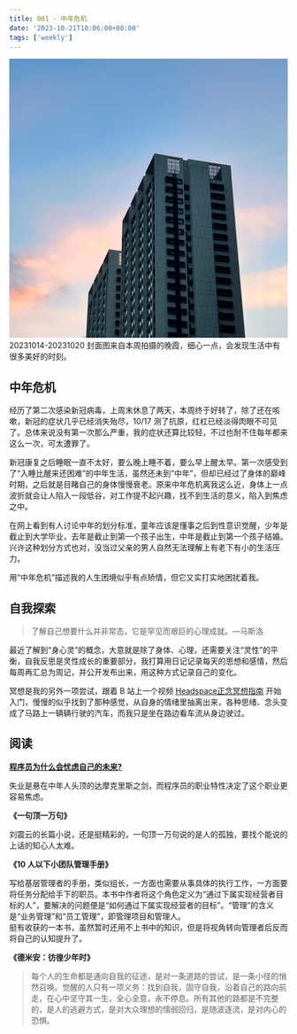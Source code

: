 ```yaml
---
title: 001 - 中年危机
date: '2023-10-21T10:06:00+08:00'
tags: ['weekly']
---
```


![IMG_4057 1.jpg](./IMG_4057.JPG)
20231014-20231020 封面图来自本周拍摄的晚霞，细心一点，会发现生活中有很多美好的时刻。

## 中年危机
经历了第二次感染新冠病毒，上周末休息了两天，本周终于好转了，除了还在咳嗽，新冠的症状几乎已经消失殆尽，10/17 测了抗原，红杠已经淡得肉眼不可见了。总体来说没有第一次那么严重，我的症状还算比较轻，不过也耐不住每年都来这么一次，可太遭罪了。

新冠康复之后睡眠一直不太好，要么晚上睡不着，要么早上醒太早。第一次感受到了“入睡比醒来还困难”的中年生活，虽然还未到“中年”，但却已经过了身体的巅峰时期，之后就是目睹自己的身体慢慢衰老。原来中年危机离我这么近，身体上一点波折就会让人陷入一段低谷，对工作提不起兴趣，找不到生活的意义，陷入到焦虑之中。

在网上看到有人讨论中年的划分标准，童年应该是懂事之后到性意识觉醒，少年是截止到大学毕业，去年是截止到第一个孩子出生，中年是截止到第一个孩子结婚。兴许这种划分方式也对，没当过父亲的男人自然无法理解上有老下有小的生活压力。

用“中年危机”描述我的人生困境似乎有点矫情，但它又实打实地困扰着我。
## 自我探索

>了解自己想要什么并非常态，它是罕见而艰巨的心理成就。—马斯洛

最近了解到“身心灵”的概念，大意就是除了身体、心理，还需要关注“灵性”的平衡，自我反思是灵性成长的重要部分，我打算用日记记录每天的思想和感情，然后每周再汇总为周记，并公开发布出来，用这种方式记录自己的变化。

冥想是我的另外一项尝试，跟着 B 站上一个视频 [Headspace正念冥想指南](https://www.bilibili.com/video/BV1Pf4y157pj/) 开始入门，慢慢的似乎找到了那种感觉，从自身的情绪里抽离出来，各种思绪、念头变成了马路上一辆辆行驶的汽车，而我只是坐在路边看车流从身边驶过。

## 阅读

**[程序员为什么会忧虑自己的未来?](https://mp.weixin.qq.com/s/bfPjvM__2oDr7Ek3GDSQ7w)**

失业是悬在中年人头顶的达摩克里斯之剑，而程序员的职业特性决定了这个职业更容易焦虑。

**《一句顶一万句》**

刘震云的长篇小说，还是挺精彩的，一句顶一万句说的是人的孤独，要找个能说的上话的知心人太难。

**《10 人以下小团队管理手册》**

写给基层管理者的手册，类似组长，一方面也需要从事具体的执行工作，一方面要将任务分配给手下的职员。本书中作者将这个角色定义为“通过下属实现经营者目标的人”，要解决的问题便是“如何通过下属实现经营者的目标”。“管理”的含义是“业务管理”和“员工管理”，即管理项目和管理人。  
挺有收获的一本书，虽然暂时还用不上书中的知识，但是将视角转向管理者后反而将自己的认知提升了。

**《德米安：彷徨少年时》**

>每个人的生命都是通向自我的征途，是对一条道路的尝试，是一条小径的悄然召唤。觉醒的人只有一项义务：找到自我，固守自我，沿着自己的路向前走，在心中坚守其一生，全心全意，永不停息。所有其他的路都是不完整的，是人的逃避方式，是对大众理想的懦弱回归，是随波逐流，是对内心的恐惧。
